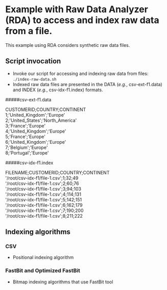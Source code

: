# Example with Raw Data Analyzer (RDA) to access and index raw data from a file. 
This example using RDA considers synthetic raw data files.

## Script invocation
* Invoke our script for accessing and indexing raw data from files:
`./index-raw-data.sh`
* Indexed raw data files are presented in the DATA (<i>e.g.</i>, csv-ext-f1.data) and INDEX (<i>e.g.</i>, csv-idx-f1.index) formats.

#####csv-ext-f1.data
> 
CUSTOMERID;COUNTRY;CONTINENT    
1;'United_Kingdom';'Europe'  
2;'United_States';'North_America'  
3;'France';'Europe'   
4;'United_Kingdom';'Europe'  
5;'France';'Europe'  
6;'United_Kingdom';'Europe'  
7;'Belgium';'Europe'  
8;'Portugal';'Europe'  

#####csv-idx-f1.index
> 
FILENAME;CUSTOMERID;COUNTRY;CONTINENT    
'/root/csv-idx-f1/file-1.csv';1;32;49  
'/root/csv-idx-f1/file-1.csv';2;60;76  
'/root/csv-idx-f1/file-1.csv';3;94;103  
'/root/csv-idx-f1/file-1.csv';4;114;131  
'/root/csv-idx-f1/file-1.csv';5;142;151  
'/root/csv-idx-f1/file-1.csv';6;162;179  
'/root/csv-idx-f1/file-1.csv';7;190;200  
'/root/csv-idx-f1/file-1.csv';8;211;222  

## Indexing algorithms
### CSV
* Positional indexing algorithm

### FastBit and Optimized FastBit
* Bitmap indexing algorithms that use FastBit tool